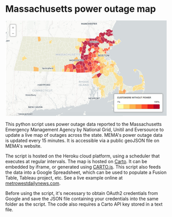 <h1>Massachusetts power outage map</h1>


![Screenshot of power outage map](poweroutagemap.jpg)


This python script uses power outage data reported to the Massachusetts Emergency Management Agency by National Grid, Unitil and Eversource to update a live map of outages across the state. MEMA's power outage data is updated every 15 minutes. It is accessible via a public geoJSON file on MEMA's website.


The script is hosted on the Heroku cloud platform, using a scheduler that executes at regular intervals. The map is hosted on [Carto](https://jhaddadin.carto.com/viz/268e8756-11c0-48de-8c04-c360d467bcdd/public_map). It can be embedded by iframe, or generated using [CARTO.js](https://carto.com/docs/carto-engine/carto-js/). This script also feeds the data into a Google Spreadsheet, which can be used to populate a Fusion Table,  Tableau project, etc. See a live example online at [metrowestdailynews.com](https://www.metrowestdailynews.com/news/20180310/live-map-massachusetts-power-outages).  


Before using the script, it's necessary to obtain OAuth2 credentials from Google and save the JSON file containing your credentials into the same folder as the script. The code also requires a Carto API key stored in a text file.
